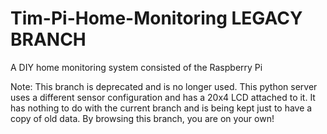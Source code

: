 # Tim-Pi-Home-Monitoring LEGACY BRANCH
A DIY home monitoring system consisted of the Raspberry Pi

Note: This branch is deprecated and is no longer used. This python server uses a different sensor configuration and has a 20x4 LCD attached to it. It has nothing to do with the current branch and is being kept just to have a copy of old data. By browsing this branch, you are on your own!
